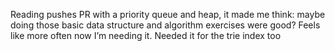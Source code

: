 Reading pushes PR with a priority queue and heap, it made me think: maybe doing those basic data structure and algorithm exercises were good? Feels like more often now I’m needing it. Needed it for the trie index too